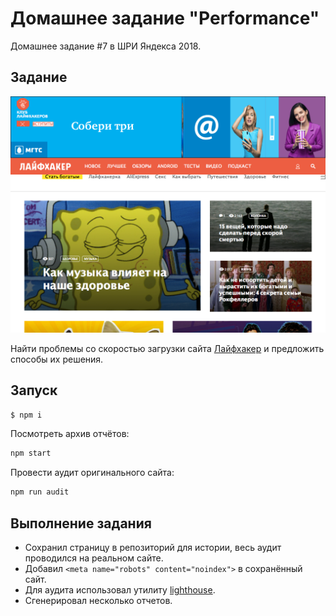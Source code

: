 # Домашнее задание "Performance"

Домашнее задание #7 в ШРИ Яндекса 2018.

## Задание

![Лайфхакер](reports/screenshot-lifehacker.ru.png)

Найти проблемы со скоростью загрузки сайта [Лайфхакер](https://lifehacker.ru) и предложить способы их решения.

## Запуск

```bash
$ npm i
```

Посмотреть архив отчётов:

```bash
npm start
```

Провести аудит оригинального сайта:

```bash
npm run audit
```

## Выполнение задания

- Сохранил страницу в репозиторий для истории, весь аудит проводился на реальном сайте.
- Добавил `<meta name="robots" content="noindex">` в сохранённый сайт.
- Для аудита использовал утилиту [lighthouse](https://github.com/GoogleChrome/lighthouse).
- Сгенерировал несколько отчетов.
